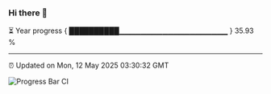 ### Hi there 👋

⏳ Year progress { ██████████▁▁▁▁▁▁▁▁▁▁▁▁▁▁▁▁▁▁▁▁ } 35.93 %

---

⏰ Updated on Mon, 12 May 2025 03:30:32 GMT

![Progress Bar CI](https://github.com/IshwaranRudhara/GIT-ACTION/workflows/Progress%20Bar%20CI/badge.svg)
